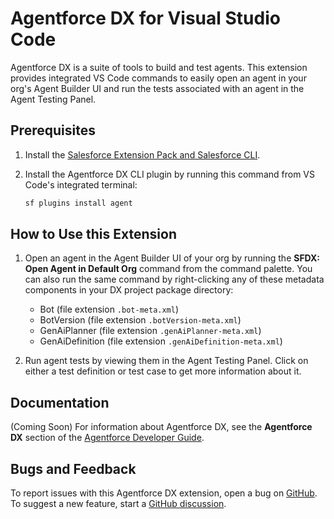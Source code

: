 # Agentforce DX for Visual Studio Code

Agentforce DX is a suite of tools to build and test agents. This extension provides integrated VS Code commands to easily open an agent in your org's Agent Builder UI and run the tests associated with an agent in the Agent Testing Panel.

## Prerequisites

1. Install the [Salesforce Extension Pack and Salesforce CLI](https://developer.salesforce.com/docs/platform/sfvscode-extensions/guide/install.html).
2. Install the Agentforce DX CLI plugin by running this command from VS Code's integrated terminal:

   ```bash
   sf plugins install agent
   ```

## How to Use this Extension

1. Open an agent in the Agent Builder UI of your org by running the **SFDX: Open Agent in Default Org** command from the command palette. You can also run the same command by right-clicking any of these metadata components in your DX project package directory:

   - Bot (file extension `.bot-meta.xml`)
   - BotVersion (file extension `.botVersion-meta.xml`)
   - GenAiPlanner (file extension `.genAiPlanner-meta.xml`)
   - GenAiDefinition (file extension `.genAiDefinition-meta.xml`)

2. Run agent tests by viewing them in the Agent Testing Panel. Click on either a test definition or test case to get more information about it.

## Documentation

(Coming Soon) For information about Agentforce DX, see the **Agentforce DX** section of the [Agentforce Developer Guide](https://developer.salesforce.com/docs/einstein/genai/guide/get-started.html).

## Bugs and Feedback

To report issues with this Agentforce DX extension, open a bug on [GitHub](https://github.com/forcedotcom/cli/issues). To suggest a new feature, start a [GitHub discussion](https://github.com/forcedotcom/cli/discussions).
